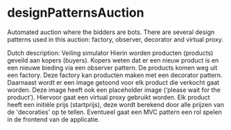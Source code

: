 # designPatternsAuction
Automated auction where the bidders are bots. There are several design patterns used in this auction: factory, observer, decorator and virtual proxy.

Dutch description:
Veiling simulator
Hierin worden producten (products) geveild aan kopers (buyers). Kopers weten dat er een nieuw product is en een nieuwe bieding via een observer pattern. De products komen weg uit een factory. Deze factory kan producten maken met een decorator pattern. Daarnaast wordt er een image getoond voor elk product die verkocht gaat worden. Deze image heeft ook een placeholder image (‘please wait for the product’). Hiervoor gaat een virtual proxy gebruikt worden. Elk product heeft een initiële prijs (startprijs), deze wordt berekend door alle prijzen van de 'decoraties' op te tellen. Eventueel gaat een MVC pattern een rol spelen in de frontend van de applicatie.
